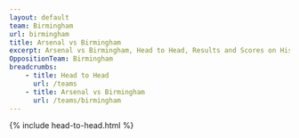 ```yaml
---
layout: default
team: Birmingham
url: birmingham
title: Arsenal vs Birmingham
excerpt: Arsenal vs Birmingham, Head to Head, Results and Scores on History of Arsenal Football Club
OppositionTeam: Birmingham
breadcrumbs:
    - title: Head to Head
      url: /teams
    - title: Arsenal vs Birmingham
      url: /teams/birmingham
---
```


{% include head-to-head.html %}